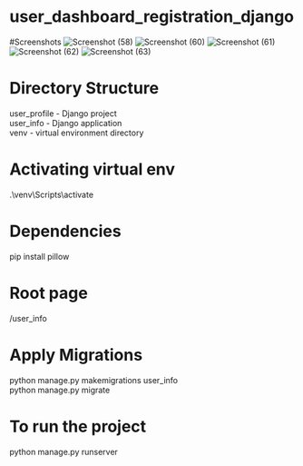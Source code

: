 # user_dashboard_registration_django

#Screenshots
![Screenshot (58)](https://user-images.githubusercontent.com/68675880/88282111-88fcfb00-cd06-11ea-84a7-aeaf759bd94f.png)
![Screenshot (60)](https://user-images.githubusercontent.com/68675880/88282112-8ac6be80-cd06-11ea-8bb1-b6955a47475c.png)
![Screenshot (61)](https://user-images.githubusercontent.com/68675880/88282116-8c908200-cd06-11ea-9cbf-3a559f89fb46.png)
![Screenshot (62)](https://user-images.githubusercontent.com/68675880/88282118-8dc1af00-cd06-11ea-9893-c76c3a86de6f.png)
![Screenshot (63)](https://user-images.githubusercontent.com/68675880/88282119-8ef2dc00-cd06-11ea-983a-d193fd7620c6.png)

# Directory Structure

user_profile - Django project <br/>
user_info - Django application <br/>
venv - virtual environment directory <br/>

# Activating virtual env
.\venv\Scripts\activate <br/>

# Dependencies
pip install pillow <br/>

# Root page
/user_info <br/>

# Apply Migrations
python manage.py makemigrations user_info <br/>
python manage.py migrate <br/>

# To run the project

python manage.py runserver <br/>
